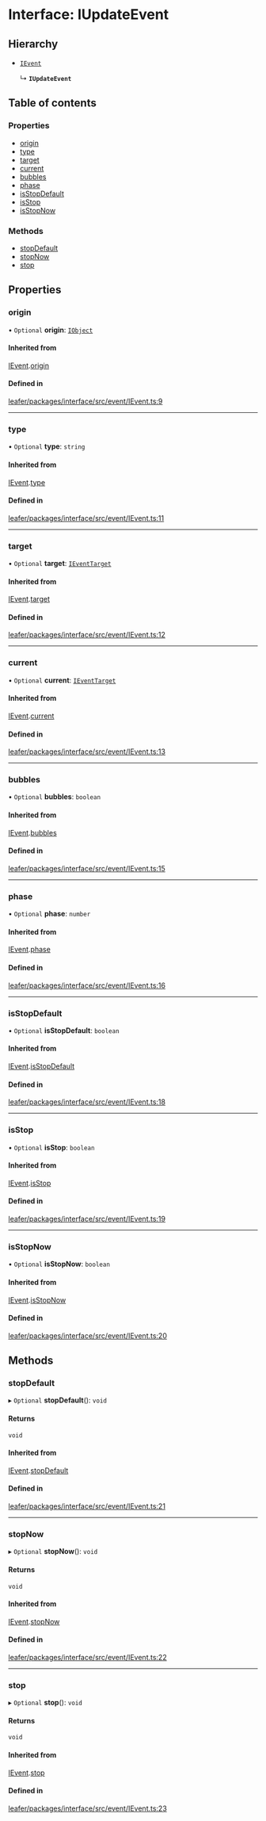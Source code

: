 # Interface: IUpdateEvent

## Hierarchy

- [`IEvent`](IEvent.md)

  ↳ **`IUpdateEvent`**

## Table of contents

### Properties

- [origin](IUpdateEvent.md#origin)
- [type](IUpdateEvent.md#type)
- [target](IUpdateEvent.md#target)
- [current](IUpdateEvent.md#current)
- [bubbles](IUpdateEvent.md#bubbles)
- [phase](IUpdateEvent.md#phase)
- [isStopDefault](IUpdateEvent.md#isstopdefault)
- [isStop](IUpdateEvent.md#isstop)
- [isStopNow](IUpdateEvent.md#isstopnow)

### Methods

- [stopDefault](IUpdateEvent.md#stopdefault)
- [stopNow](IUpdateEvent.md#stopnow)
- [stop](IUpdateEvent.md#stop)

## Properties

### origin

• `Optional` **origin**: [`IObject`](IObject.md)

#### Inherited from

[IEvent](IEvent.md).[origin](IEvent.md#origin)

#### Defined in

[leafer/packages/interface/src/event/IEvent.ts:9](https://github.com/leaferjs/leafer/blob/c7e50b8/packages/interface/src/event/IEvent.ts#L9)

___

### type

• `Optional` **type**: `string`

#### Inherited from

[IEvent](IEvent.md).[type](IEvent.md#type)

#### Defined in

[leafer/packages/interface/src/event/IEvent.ts:11](https://github.com/leaferjs/leafer/blob/c7e50b8/packages/interface/src/event/IEvent.ts#L11)

___

### target

• `Optional` **target**: [`IEventTarget`](IEventTarget.md)

#### Inherited from

[IEvent](IEvent.md).[target](IEvent.md#target)

#### Defined in

[leafer/packages/interface/src/event/IEvent.ts:12](https://github.com/leaferjs/leafer/blob/c7e50b8/packages/interface/src/event/IEvent.ts#L12)

___

### current

• `Optional` **current**: [`IEventTarget`](IEventTarget.md)

#### Inherited from

[IEvent](IEvent.md).[current](IEvent.md#current)

#### Defined in

[leafer/packages/interface/src/event/IEvent.ts:13](https://github.com/leaferjs/leafer/blob/c7e50b8/packages/interface/src/event/IEvent.ts#L13)

___

### bubbles

• `Optional` **bubbles**: `boolean`

#### Inherited from

[IEvent](IEvent.md).[bubbles](IEvent.md#bubbles)

#### Defined in

[leafer/packages/interface/src/event/IEvent.ts:15](https://github.com/leaferjs/leafer/blob/c7e50b8/packages/interface/src/event/IEvent.ts#L15)

___

### phase

• `Optional` **phase**: `number`

#### Inherited from

[IEvent](IEvent.md).[phase](IEvent.md#phase)

#### Defined in

[leafer/packages/interface/src/event/IEvent.ts:16](https://github.com/leaferjs/leafer/blob/c7e50b8/packages/interface/src/event/IEvent.ts#L16)

___

### isStopDefault

• `Optional` **isStopDefault**: `boolean`

#### Inherited from

[IEvent](IEvent.md).[isStopDefault](IEvent.md#isstopdefault)

#### Defined in

[leafer/packages/interface/src/event/IEvent.ts:18](https://github.com/leaferjs/leafer/blob/c7e50b8/packages/interface/src/event/IEvent.ts#L18)

___

### isStop

• `Optional` **isStop**: `boolean`

#### Inherited from

[IEvent](IEvent.md).[isStop](IEvent.md#isstop)

#### Defined in

[leafer/packages/interface/src/event/IEvent.ts:19](https://github.com/leaferjs/leafer/blob/c7e50b8/packages/interface/src/event/IEvent.ts#L19)

___

### isStopNow

• `Optional` **isStopNow**: `boolean`

#### Inherited from

[IEvent](IEvent.md).[isStopNow](IEvent.md#isstopnow)

#### Defined in

[leafer/packages/interface/src/event/IEvent.ts:20](https://github.com/leaferjs/leafer/blob/c7e50b8/packages/interface/src/event/IEvent.ts#L20)

## Methods

### stopDefault

▸ `Optional` **stopDefault**(): `void`

#### Returns

`void`

#### Inherited from

[IEvent](IEvent.md).[stopDefault](IEvent.md#stopdefault)

#### Defined in

[leafer/packages/interface/src/event/IEvent.ts:21](https://github.com/leaferjs/leafer/blob/c7e50b8/packages/interface/src/event/IEvent.ts#L21)

___

### stopNow

▸ `Optional` **stopNow**(): `void`

#### Returns

`void`

#### Inherited from

[IEvent](IEvent.md).[stopNow](IEvent.md#stopnow)

#### Defined in

[leafer/packages/interface/src/event/IEvent.ts:22](https://github.com/leaferjs/leafer/blob/c7e50b8/packages/interface/src/event/IEvent.ts#L22)

___

### stop

▸ `Optional` **stop**(): `void`

#### Returns

`void`

#### Inherited from

[IEvent](IEvent.md).[stop](IEvent.md#stop)

#### Defined in

[leafer/packages/interface/src/event/IEvent.ts:23](https://github.com/leaferjs/leafer/blob/c7e50b8/packages/interface/src/event/IEvent.ts#L23)
